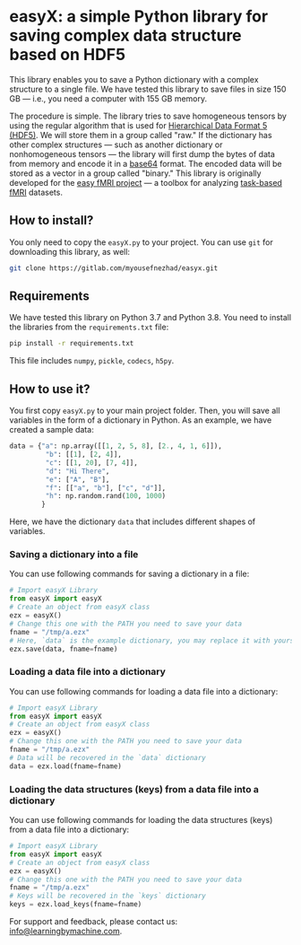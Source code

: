 # easyX: a simple Python library for saving complex data structure based on HDF5

This library enables you to save a Python dictionary with a complex structure to a single file. We have tested this library to save files in size 150 GB — i.e., you need a computer with 155 GB memory. 

The procedure is simple. The library tries to save homogeneous tensors by using the regular algorithm that is used for [Hierarchical Data Format 5 (HDF5)](https://en.wikipedia.org/wiki/Hierarchical_Data_Format). We will store them in a group called "raw." If the dictionary has other complex structures — such as another dictionary or nonhomogeneous tensors — the library will first dump the bytes of data from memory and encode it in a [base64](https://en.wikipedia.org/wiki/Base64) format. The encoded data will be stored as a vector in a group called "binary." This library is originally developed for the [easy fMRI project](https://easyfmri.learningbymachine.com/) — a toolbox for analyzing [task-based fMRI](https://en.wikipedia.org/wiki/Functional_magnetic_resonance_imaging) datasets.

## How to install?
You only need to copy the `easyX.py` to your project. You can use `git` for downloading this library, as well:
```bash
git clone https://gitlab.com/myousefnezhad/easyx.git
```

## Requirements
We have tested this library on Python 3.7 and Python 3.8. You need to install the libraries from the `requirements.txt` file:
```bash
pip install -r requirements.txt
```
This file includes `numpy`, `pickle`, `codecs`, `h5py`.


## How to use it?
You first copy `easyX.py` to your main project folder. Then, you will save all variables in the form of a dictionary in Python. As an example, we have created a sample data:
```python
data = {"a": np.array([[1, 2, 5, 8], [2., 4, 1, 6]]),
		 "b": [[1], [2, 4]],
		 "c": [[1, 20], [7, 4]],
		 "d": "Hi There",
		 "e": ["A", "B"],
		 "f": [["a", "b"], ["c", "d"]],
		 "h": np.random.rand(100, 1000)
		}
```
Here, we have the dictionary `data` that includes different shapes of variables.

### Saving a dictionary into a file
You can use following commands for saving a dictionary in a file:
```python
# Import easyX Library
from easyX import easyX
# Create an object from easyX class
ezx = easyX()
# Change this one with the PATH you need to save your data
fname = "/tmp/a.ezx"  
# Here, `data` is the example dictionary, you may replace it with yours
ezx.save(data, fname=fname) 
```

### Loading a data file into a dictionary
You can use following commands for loading a data file into a dictionary:
```python
# Import easyX Library
from easyX import easyX
# Create an object from easyX class
ezx = easyX()
# Change this one with the PATH you need to save your data
fname = "/tmp/a.ezx"  
# Data will be recovered in the `data` dictionary
data = ezx.load(fname=fname) 
```

### Loading the data structures (keys) from a data file into a dictionary
You can use following commands for loading the data structures (keys) from a data file into a dictionary:
```python
# Import easyX Library
from easyX import easyX
# Create an object from easyX class
ezx = easyX()
# Change this one with the PATH you need to save your data
fname = "/tmp/a.ezx"
# Keys will be recovered in the `keys` dictionary
keys = ezx.load_keys(fname=fname) 
```

For support and feedback, please contact us: [info@learningbymachine.com](mailto:info@learningbymachine.com).


